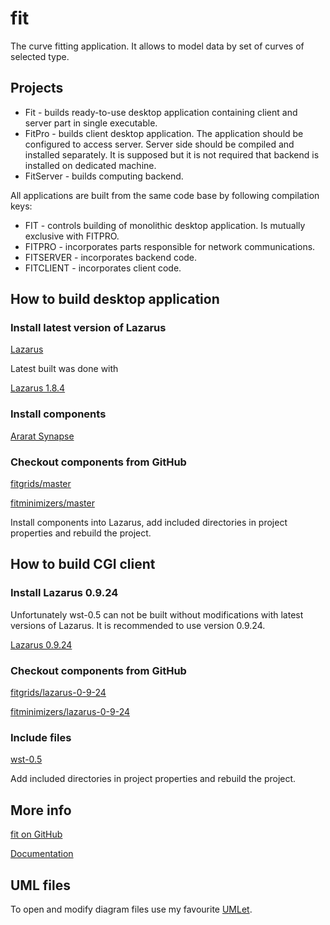 # fit

The curve fitting application. It allows to model data by set of curves of selected type.

## Projects

- Fit - builds ready-to-use desktop application containing client and server part in single executable.
- FitPro - builds client desktop application. The application should be configured to access server. 
Server side should be compiled and installed separately. It is supposed but it is not required that
backend is installed on dedicated machine.
- FitServer - builds computing backend.

All applications are built from the same code base by following compilation keys:
- FIT - controls building of monolithic desktop application. Is mutually exclusive with FITPRO.
- FITPRO - incorporates parts responsible for network communications.
- FITSERVER - incorporates backend code.
- FITCLIENT - incorporates client code.

## How to build desktop application

### Install latest version of Lazarus

[Lazarus](https://www.lazarus-ide.org/index.php?page=downloads)

Latest built was done with

[Lazarus 1.8.4](https://sourceforge.net/projects/lazarus/files/Lazarus%20Windows%2064%20bits/Lazarus%201.8.4/lazarus-1.8.4-fpc-3.0.4-win64.exe/download)

### Install components

[Ararat Synapse](http://www.ararat.cz/synapse/doku.php/download)

### Checkout components from GitHub

[fitgrids/master](https://github.com/dvmorozov/fitgrids/tree/master)

[fitminimizers/master](https://github.com/dvmorozov/fitminimizers/tree/master)

Install components into Lazarus, add included directories in project properties and rebuild the project.

## How to build CGI client

### Install Lazarus 0.9.24

Unfortunately wst-0.5 can not be built without modifications with latest versions of Lazarus.
It is recommended to use version 0.9.24.

[Lazarus 0.9.24](https://sourceforge.net/projects/lazarus/files/Lazarus%20Windows%2032%20bits/Old%20releases/Lazarus%200.9.24/Lazarus-0.9.24-fpc-2.2.0-20071114-win32.exe/download)

### Checkout components from GitHub

[fitgrids/lazarus-0-9-24](https://github.com/dvmorozov/fitgrids/tree/lazarus-0-9-24)

[fitminimizers/lazarus-0-9-24](https://github.com/dvmorozov/fitminimizers/tree/lazarus-0-9-24)

### Include files

[wst-0.5](https://osdn.net/projects/sfnet_lazarus-ccr/downloads/Web%20Service%20Toolkit/Web%20Service%20Toolkit%200.5/wst-0.5.zip/)

Add included directories in project properties and rebuild the project.

## More info

[fit on GitHub](https://dvmorozov.github.io/fit/)

[Documentation](https://dvmorozov.github.io/fit/doc/index.html)

## UML files

To open and modify diagram files use my favourite [UMLet](https://www.umlet.com/). 
